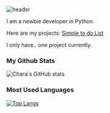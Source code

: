![header](https://capsule-render.vercel.app/api?type=waving&height=300&color=gradient&text=Welcome%20to%20my%20page!&textBg=false)

I am a newbie developer in Python.

Here are my projects:
[Simple to do List](https://github.com/FriskUT/simple-to-do-list)

I only have.. one project currently.

### My Github Stats
![Chara´s GitHub stats](https://github-readme-stats.vercel.app/api?username=FriskUT&show_icons=true&theme=dark)
### Most Used Languages
[![Top Langs](https://github-readme-stats.vercel.app/api/top-langs/?username=FriskUT)](https://github.com/anuraghazra/github-readme-stats)




<!--
**CharaDreemurr6/CharaDreemurr6** is a ✨ _special_ ✨ repository because its `README.md` (this file) appears on your GitHub profile.

Here are some ideas to get you started:

- 🔭 I’m currently working on ...
- 🌱 I’m currently learning ...
- 👯 I’m looking to collaborate on ...
- 🤔 I’m looking for help with ...
- 💬 Ask me about ...
- 📫 How to reach me: ...
- 😄 Pronouns: ...
- ⚡ Fun fact: ...
-->
